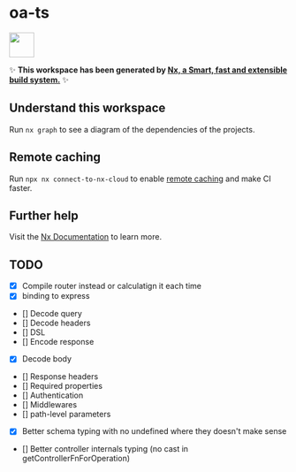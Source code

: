 # oa-ts

<a alt="Nx logo" href="https://nx.dev" target="_blank" rel="noreferrer"><img src="https://raw.githubusercontent.com/nrwl/nx/master/images/nx-logo.png" width="45"></a>

✨ **This workspace has been generated by [Nx, a Smart, fast and extensible build system.](https://nx.dev)** ✨

## Understand this workspace

Run `nx graph` to see a diagram of the dependencies of the projects.

## Remote caching

Run `npx nx connect-to-nx-cloud` to enable [remote caching](https://nx.app) and make CI faster.

## Further help

Visit the [Nx Documentation](https://nx.dev) to learn more.

## TODO

- [x] Compile router instead or calculatign it each time
- [x] binding to express
- [] Decode query
- [] Decode headers
- [] DSL
- [] Encode response
- [x] Decode body
- [] Response headers
- [] Required properties
- [] Authentication
- [] Middlewares
- [] path-level parameters
- [x] Better schema typing with no undefined where they doesn't make sense
- [] Better controller internals typing (no cast in getControllerFnForOperation)
